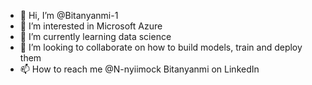 - 👋 Hi, I’m @Bitanyanmi-1
- 👀 I’m interested in Microsoft Azure 
- 🌱 I’m currently learning data science 
- 💞️ I’m looking to collaborate on how to build models, train and deploy them 
- 📫 How to reach me @N-nyiimock Bitanyanmi on LinkedIn 

<!---
Bitanyanmi-1/Bitanyanmi-1 is a ✨ special ✨ repository because its `README.md` (this file) appears on your GitHub profile.
You can click the Preview link to take a look at your changes.
--->
